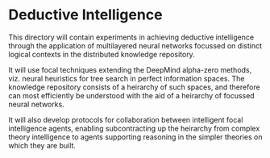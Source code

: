 # Deductive Intelligence

This directory will contain experiments in achieving deductive intelligence through the application of multilayered neural networks focussed on distinct logical contexts in the distributed knowledge repository.

It will use focal techniques extending the DeepMind alpha-zero methods, viz. neural heuristics for tree search in perfect information spaces.
The knowledge repository consists of a heirarchy of such spaces, and therefore can most efficiently be understood with the aid of a heirarchy of focussed neural networks.

It will also develop protocols for collaboration between intelligent focal intelligence agents, enabling subcontracting up the heirarchy from complex theory intelligence to agents supporting reasoning in the simpler theories on which they are built.
